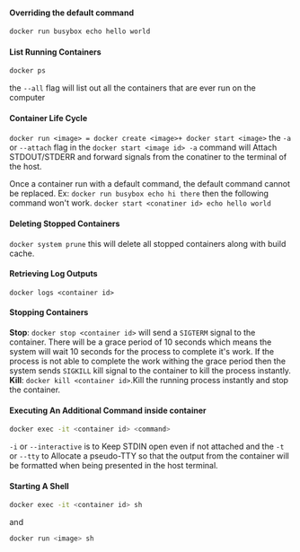 
#### Overriding the default command
```bash
docker run busybox echo hello world
```
#### List Running Containers
```bash
docker ps
```
the `--all` flag will list out all the containers that are ever run on the computer

#### Container Life Cycle
`docker run <image> = docker create <image>+ docker start <image>`
the `-a` or `--attach` flag in the `docker start <image id> -a` command will Attach STDOUT/STDERR and forward signals from the conatiner to the terminal of the host.

Once a container run with a default command, the default command cannot be replaced.
Ex:
`docker run busybox echo hi there` then the following command won't work. `docker start <conatiner id> echo hello world`

#### Deleting Stopped Containers
`docker system prune` this will delete all stopped containers along with build cache.

#### Retrieving Log Outputs
`docker logs <container id>`

#### Stopping Containers
**Stop**: `docker stop <container id>` will send a `SIGTERM` signal to the container. There will be a grace period of 10 seconds which means the system will wait 10 seconds for the process to complete it's work. If the process is not able to complete the work withing the grace period then the system sends `SIGKILL` kill signal to the container to kill the process instantly.
**Kill**: `docker kill <container id>`.Kill the running process instantly and stop the container.

#### Executing An Additional Command inside container
```bash
docker exec -it <container id> <command>
```
`-i` or `--interactive` is to Keep STDIN open even if not attached and the `-t` or `--tty` to Allocate a pseudo-TTY so that the output from the container will be formatted when being presented in the host terminal.

#### Starting A Shell
```bash
docker exec -it <container id> sh
```
and 
```bash
docker run <image> sh
```
